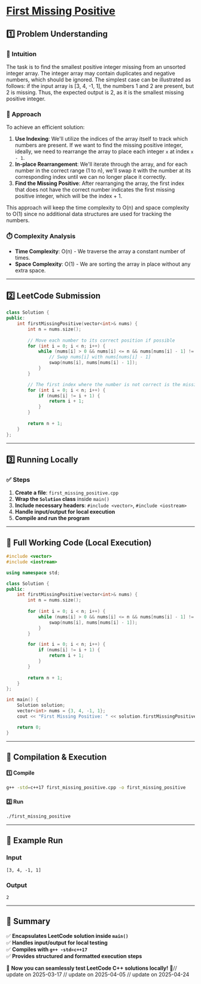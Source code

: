 # **[First Missing Positive](https://leetcode.com/problems/first-missing-positive/description/)**  

## **1️⃣ Problem Understanding**  
### **📌 Intuition**  
The task is to find the smallest positive integer missing from an unsorted integer array. The integer array may contain duplicates and negative numbers, which should be ignored. The simplest case can be illustrated as follows: if the input array is [3, 4, -1, 1], the numbers 1 and 2 are present, but 2 is missing. Thus, the expected output is 2, as it is the smallest missing positive integer.

### **🚀 Approach**  
To achieve an efficient solution:
1. **Use Indexing**: We'll utilize the indices of the array itself to track which numbers are present. If we want to find the missing positive integer, ideally, we need to rearrange the array to place each integer `x` at index `x - 1`.
2. **In-place Rearrangement**: We'll iterate through the array, and for each number in the correct range (1 to n), we'll swap it with the number at its corresponding index until we can no longer place it correctly.
3. **Find the Missing Positive**: After rearranging the array, the first index that does not have the correct number indicates the first missing positive integer, which will be the index + 1.

This approach will keep the time complexity to O(n) and space complexity to O(1) since no additional data structures are used for tracking the numbers.

### **⏱️ Complexity Analysis**  
- **Time Complexity**: O(n) - We traverse the array a constant number of times.
- **Space Complexity**: O(1) - We are sorting the array in place without any extra space.

---  

## **2️⃣ LeetCode Submission**  
```cpp
class Solution {
public:
    int firstMissingPositive(vector<int>& nums) {
        int n = nums.size();
        
        // Move each number to its correct position if possible
        for (int i = 0; i < n; i++) {
            while (nums[i] > 0 && nums[i] <= n && nums[nums[i] - 1] != nums[i]) {
                // Swap nums[i] with nums[nums[i] - 1]
                swap(nums[i], nums[nums[i] - 1]);
            }
        }

        // The first index where the number is not correct is the missing positive
        for (int i = 0; i < n; i++) {
            if (nums[i] != i + 1) {
                return i + 1;
            }
        }
        
        return n + 1;
    }
};  
```  

---  

## **3️⃣ Running Locally**  
### **✅ Steps**  
1. **Create a file**: `first_missing_positive.cpp`  
2. **Wrap the `Solution` class** inside `main()`  
3. **Include necessary headers**: `#include <vector>`, `#include <iostream>`  
4. **Handle input/output for local execution**  
5. **Compile and run the program**  

---  

## **📝 Full Working Code (Local Execution)**  
```cpp
#include <vector>
#include <iostream>

using namespace std;

class Solution {
public:
    int firstMissingPositive(vector<int>& nums) {
        int n = nums.size();
        
        for (int i = 0; i < n; i++) {
            while (nums[i] > 0 && nums[i] <= n && nums[nums[i] - 1] != nums[i]) {
                swap(nums[i], nums[nums[i] - 1]);
            }
        }

        for (int i = 0; i < n; i++) {
            if (nums[i] != i + 1) {
                return i + 1;
            }
        }
        
        return n + 1;
    }
};

int main() {
    Solution solution;
    vector<int> nums = {3, 4, -1, 1};
    cout << "First Missing Positive: " << solution.firstMissingPositive(nums) << endl; // Output: 2

    return 0;
}  
```  

---  

## **🔧 Compilation & Execution**  
#### **1️⃣ Compile**  
```bash
g++ -std=c++17 first_missing_positive.cpp -o first_missing_positive
```  

#### **2️⃣ Run**  
```bash
./first_missing_positive
```  

---  

## **🎯 Example Run**  
### **Input**  
```
[3, 4, -1, 1]
```  
### **Output**  
```
2
```  

---  

## **📌 Summary**  
✅ **Encapsulates LeetCode solution inside `main()`**  
✅ **Handles input/output for local testing**  
✅ **Compiles with `g++ -std=c++17`**  
✅ **Provides structured and formatted execution steps**  

🚀 **Now you can seamlessly test LeetCode C++ solutions locally!** 🚀// update on 2025-03-17
// update on 2025-04-05
// update on 2025-04-24
